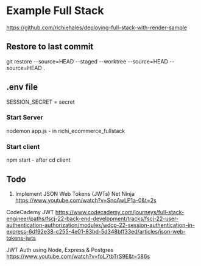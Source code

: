 # Example Full Stack

<https://github.com/richiehales/deploying-full-stack-with-render-sample>

## Restore to last commit

git restore --source=HEAD --staged --worktree --source=HEAD --source=HEAD .

## .env file

SESSION_SECRET =    secret

### Start Server

nodemon app.js - in richi_ecommerce_fullstack

### Start client

npm start - after cd client

## Todo

1. Implement JSON Web Tokens (JWTs)
Net Ninja
<https://www.youtube.com/watch?v=SnoAwLP1a-0&t=2s>

CodeCademy JWT
<https://www.codecademy.com/journeys/full-stack-engineer/paths/fscj-22-back-end-development/tracks/fscj-22-user-authentication-authorization/modules/wdcp-22-session-authentication-in-express-6df92e38-c255-4e01-83bd-5d348bff33ed/articles/json-web-tokens-jwts>

JWT Auth using Node, Express & Postgres
<https://www.youtube.com/watch?v=foL7tbTrS9E&t=586s>
